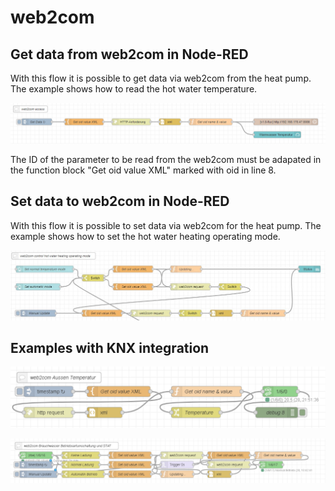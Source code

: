 # web2com
## Get data from web2com in Node-RED

With this flow it is possible to get data via web2com from the heat pump.
The example shows how to read the hot water temperature.

![web2com example flow get OID value](web2com.png)

The ID of the parameter to be read from the web2com must be adapated in the function block "Get oid value XML" marked with oid in line 8.

## Set data to web2com in Node-RED

With this flow it is possible to set data via web2com for the heat pump.
The example shows how to set the hot water heating operating mode.

![web2com example flow set OID value](web2comSetOIDValue.jpg)

## Examples with KNX integration

![web2com_NodeRed_Aussen_Temperatur](web2com_NodeRed_Aussen_Temperatur.png)

![web2com_NodeRed_Betriebsartumschaltung](web2com_NodeRed_Betriebsartumschaltung.png)

